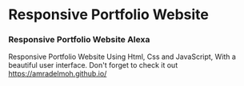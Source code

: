 # Responsive Portfolio Website
### Responsive Portfolio Website Alexa
Responsive Portfolio Website Using Html, Css and JavaScript, With a beautiful user interface.
Don't forget to check it out https://amradelmoh.github.io/
